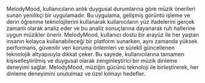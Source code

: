 
MelodyMood, kullanıcıların anlık duygusal durumlarına göre müzik önerileri sunan yenilikçi bir uygulamadır. Bu uygulama, gelişmiş görüntü işleme ve derin öğrenme teknolojilerini kullanarak kullanıcıların yüz ifadelerini gerçek zamanlı olarak analiz eder ve bu analiz sonuçlarına dayanarak ruh hallerine uygun müzikler önerir. MelodyMood, kullanıcı dostu bir arayüz ile her yaştan insanın kolayca kullanabileceği bir platform sunarken, aynı zamanda yüksek performans, güvenilir veri koruma önlemleri ve sürekli güncellenen teknolojik altyapısıyla dikkat çeker. Bu sayede, kullanıcılarına tamamen kişiselleştirilmiş ve duygusal olarak zenginleştirici bir müzik dinleme deneyimi sağlar. MelodyMood, müziğin gücünü teknoloji ile birleştirerek, her dinleme deneyimini unutulmaz ve özel kılmayı hedefler.
